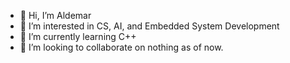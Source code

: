 - 👋 Hi, I’m Aldemar
- 👀 I’m interested in CS, AI, and Embedded System Development
- 🌱 I’m currently learning C++
- 💞️ I’m looking to collaborate on nothing as of now.
